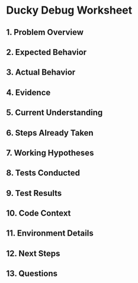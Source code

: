 # Ducky Debug Worksheet

## 1. Problem Overview
<!-- Provide a concise summary of the issue you're experiencing -->

## 2. Expected Behavior
<!-- Describe what you expect to happen and why -->

## 3. Actual Behavior
<!-- Describe what's actually happening -->

## 4. Evidence
<!-- Include error messages, logs, screenshots, or other evidence -->

## 5. Current Understanding
<!-- Explain your current understanding of why the discrepancy exists -->

## 6. Steps Already Taken
<!-- What debugging steps have you already performed? -->

## 7. Working Hypotheses
<!-- List your current hypotheses about what might be causing the issue -->

## 8. Tests Conducted
<!-- What tests have you run to verify your hypotheses? -->

## 9. Test Results
<!-- What were the results of your tests? -->

## 10. Code Context
<!-- Include relevant code snippets that help understand the issue -->

## 11. Environment Details
<!-- Describe the environment where the issue occurs (OS, browser, etc.) -->

## 12. Next Steps
<!-- What do you plan to try next? -->

## 13. Questions
<!-- Any specific questions you have or areas where you're stuck -->